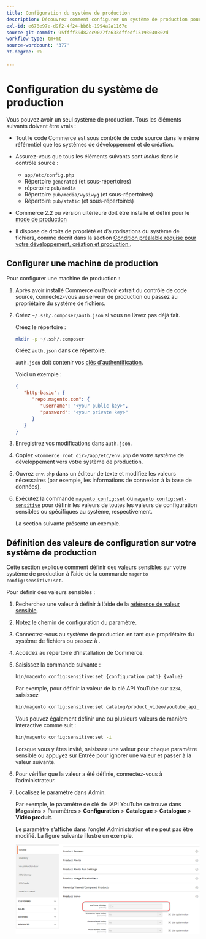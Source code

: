 ```yaml
---
title: Configuration du système de production
description: Découvrez comment configurer un système de production pour l’application Commerce.
exl-id: e678e97e-d9f2-4f24-bb6b-1994a2a1167c
source-git-commit: 95ffff39d82cc9027fa633dffedf15193040802d
workflow-type: tm+mt
source-wordcount: '377'
ht-degree: 0%

---
```


# Configuration du système de production

Vous pouvez avoir un seul système de production. Tous les éléments suivants doivent être vrais :

- Tout le code Commerce est sous contrôle de code source dans le même référentiel que les systèmes de développement et de création.
- Assurez-vous que tous les éléments suivants sont _inclus_ dans le contrôle source :

   - `app/etc/config.php`
   - Répertoire `generated` (et sous-répertoires)
   - répertoire `pub/media`
   - Répertoire `pub/media/wysiwyg` (et sous-répertoires)
   - Répertoire `pub/static` (et sous-répertoires)

- Commerce 2.2 ou version ultérieure doit être installé et défini pour le [mode de production](../bootstrap/application-modes.md#production-mode)
- Il dispose de droits de propriété et d’autorisations du système de fichiers, comme décrit dans la section [Condition préalable requise pour votre développement, création et production ](../deployment/prerequisites.md).

## Configurer une machine de production

Pour configurer une machine de production :

1. Après avoir installé Commerce ou l’avoir extrait du contrôle de code source, connectez-vous au serveur de production ou passez au propriétaire du système de fichiers.
1. Créez `~/.ssh/.composer/auth.json` si vous ne l’avez pas déjà fait.

   Créez le répertoire :

   ```bash
   mkdir -p ~/.ssh/.composer
   ```

   Créez `auth.json` dans ce répertoire.

   `auth.json` doit contenir vos [clés d&#39;authentification](../../installation/prerequisites/authentication-keys.md).

   Voici un exemple :

   ```json
   {
      "http-basic": {
         "repo.magento.com": {
            "username": "<your public key>",
            "password": "<your private key>"
         }
      }
   }
   ```

1. Enregistrez vos modifications dans `auth.json`.
1. Copiez `<Commerce root dir>/app/etc/env.php` de votre système de développement vers votre système de production.
1. Ouvrez `env.php` dans un éditeur de texte et modifiez les valeurs nécessaires (par exemple, les informations de connexion à la base de données).
1. Exécutez la commande [`magento config:set`](../cli/set-configuration-values.md) ou [`magento config:set-sensitive`](../cli/set-configuration-values.md) pour définir les valeurs de toutes les valeurs de configuration sensibles ou spécifiques au système, respectivement.

   La section suivante présente un exemple.

## Définition des valeurs de configuration sur votre système de production

Cette section explique comment définir des valeurs sensibles sur votre système de production à l’aide de la commande `magento config:sensitive:set`.

Pour définir des valeurs sensibles :

1. Recherchez une valeur à définir à l’aide de la [référence de valeur sensible](../reference/config-reference-sens.md).
1. Notez le chemin de configuration du paramètre.
1. Connectez-vous au système de production en tant que propriétaire du système de fichiers ou passez à .
1. Accédez au répertoire d’installation de Commerce.
1. Saisissez la commande suivante :

   ```bash
   bin/magento config:sensitive:set {configuration path} {value}
   ```

   Par exemple, pour définir la valeur de la clé API YouTube sur `1234`, saisissez

   ```bash
   bin/magento config:sensitive:set catalog/product_video/youtube_api_key 1234
   ```

   Vous pouvez également définir une ou plusieurs valeurs de manière interactive comme suit :

   ```bash
   bin/magento config:sensitive:set -i
   ```

   Lorsque vous y êtes invité, saisissez une valeur pour chaque paramètre sensible ou appuyez sur Entrée pour ignorer une valeur et passer à la valeur suivante.

1. Pour vérifier que la valeur a été définie, connectez-vous à l’administrateur.
1. Localisez le paramètre dans Admin.

   Par exemple, le paramètre de clé de l’API YouTube se trouve dans **Magasins** > Paramètres > **Configuration** > **Catalogue** > **Catalogue** > **Vidéo produit**.

   Le paramètre s’affiche dans l’onglet Administration et ne peut pas être modifié. La figure suivante illustre un exemple.

   ![Paramètre sensible dans l’Admin](../../assets/configuration/sensitive-set.png)
